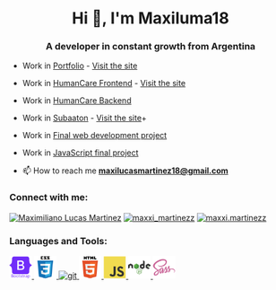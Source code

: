 <h1 align="center">Hi 👋, I'm Maxiluma18</h1>
<h3 align="center">A developer in constant growth from Argentina</h3>

- Work in [Portfolio](https://github.com/maxiluma18/My_Portfolio) - [Visit the site](https://maximartinez.vercel.app/)

- Work in [HumanCare Frontend](https://github.com/SusanoJuicio/human-care-repo) - [Visit the site](https://humancarefishingfoundation.vercel.app/)

- Work in [HumanCare Backend](https://github.com/SusanoJuicio/humancare-backend/tree/main)

- Work in [Subaaton](https://github.com/maxiluma18/ProyectoFinal-Reactjs) - [Visit the site](https://subaaton.vercel.app/)+
  
- Work in [Final web development project](https://github.com/maxiluma18/ProyectoFinal-DW)

- Work in [JavaScript final project](https://github.com/maxiluma18/ProyectoFinal-js)

- 📫 How to reach me **maxilucasmartinez18@gmail.com**

<h3 align="left">Connect with me:</h3>
<p align="left">
<a href="https://www.linkedin.com/in/maximiliano-lucas-martinez-72921a297/" target="blank"><img align="center" src="https://raw.githubusercontent.com/rahuldkjain/github-profile-readme-generator/master/src/images/icons/Social/linked-in-alt.svg" alt="Maximiliano Lucas Martinez" height="30" width="40" /></a>
<a href="https://x.com/maxxi_martinezz" target="blank"><img align="center" src="https://raw.githubusercontent.com/rahuldkjain/github-profile-readme-generator/master/src/images/icons/Social/twitter.svg" alt="maxxi_martinezz" height="30" width="40" /></a>
<a href="https://www.instagram.com/maxxi.martinezz/" target="blank"><img align="center" src="https://raw.githubusercontent.com/rahuldkjain/github-profile-readme-generator/master/src/images/icons/Social/instagram.svg" alt="maxxi.martinezz" height="30" width="40" /></a>
</p>

<h3 align="left">Languages and Tools:</h3>
<p align="left"> <a href="https://getbootstrap.com" target="_blank" rel="noreferrer"> <img src="https://raw.githubusercontent.com/devicons/devicon/master/icons/bootstrap/bootstrap-plain-wordmark.svg" alt="bootstrap" width="40" height="40"/> </a> <a href="https://www.w3schools.com/css/" target="_blank" rel="noreferrer"> <img src="https://raw.githubusercontent.com/devicons/devicon/master/icons/css3/css3-original-wordmark.svg" alt="css3" width="40" height="40"/> </a> <a href="https://git-scm.com/" target="_blank" rel="noreferrer"> <img src="https://www.vectorlogo.zone/logos/git-scm/git-scm-icon.svg" alt="git" width="40" height="40"/> </a> <a href="https://www.w3.org/html/" target="_blank" rel="noreferrer"> <img src="https://raw.githubusercontent.com/devicons/devicon/master/icons/html5/html5-original-wordmark.svg" alt="html5" width="40" height="40"/> </a> <a href="https://developer.mozilla.org/en-US/docs/Web/JavaScript" target="_blank" rel="noreferrer"> <img src="https://raw.githubusercontent.com/devicons/devicon/master/icons/javascript/javascript-original.svg" alt="javascript" width="40" height="40"/> </a> <a href="https://nodejs.org" target="_blank" rel="noreferrer"> <img src="https://raw.githubusercontent.com/devicons/devicon/master/icons/nodejs/nodejs-original-wordmark.svg" alt="nodejs" width="40" height="40"/> </a> <a href="https://sass-lang.com" target="_blank" rel="noreferrer"> <img src="https://raw.githubusercontent.com/devicons/devicon/master/icons/sass/sass-original.svg" alt="sass" width="40" height="40"/> </a> </p>
